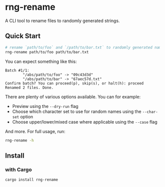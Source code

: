 # rng-rename
A CLI tool to rename files to randomly generated strings.

## Quick Start
```sh
# rename `path/to/foo` and `/path/to/bar.txt` to randomly generated names
rng-rename path/to/foo path/to/bar.txt
```

You can expect something like this:
```
Batch #1/1:
        "/abs/path/to/foo" -> "09c43d3d"
        "/abs/path/to/bar" -> "67aec57d.txt"
Confirm batch? You can proceed(p), skip(s), or halt(h): proceed
Renamed 2 files. Done.
```
There are plenty of various options available. You can for example:
 - Preview using the `--dry-run` flag
 - Choose which character set to use for random names using the `--char-set` option
 - Choose upper/lower/mixed case where applicable using the `--case` flag

And more. For full usage, run:
```sh
rng-rename -h
```
## Install

### with Cargo
```sh
cargo install rng-rename
```
